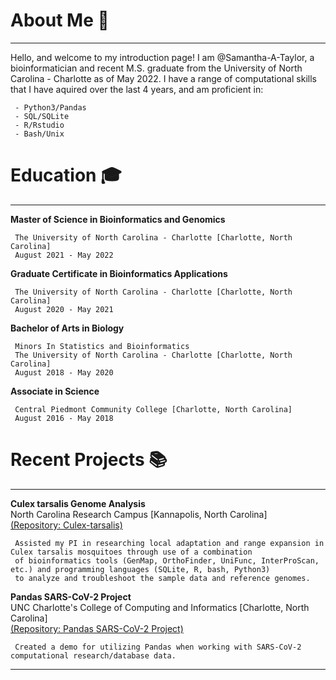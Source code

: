 # About Me 👋
***
Hello, and welcome to my introduction page! I am @Samantha-A-Taylor, a bioinformatician and recent M.S. graduate from the University of North Carolina - Charlotte as of May 2022. I have a range of computational skills that I have aquired over the last 4 years, and am proficient in:

     - Python3/Pandas
     - SQL/SQLite
     - R/Rstudio
     - Bash/Unix

# Education :mortar_board:
***
**Master of Science in Bioinformatics and Genomics**

     The University of North Carolina - Charlotte [Charlotte, North Carolina]
     August 2021 - May 2022

**Graduate Certificate in Bioinformatics Applications**

     The University of North Carolina - Charlotte [Charlotte, North Carolina]
     August 2020 - May 2021

**Bachelor of Arts in Biology**

     Minors In Statistics and Bioinformatics
     The University of North Carolina - Charlotte [Charlotte, North Carolina]
     August 2018 - May 2020

**Associate in Science**

     Central Piedmont Community College [Charlotte, North Carolina]
     August 2016 - May 2018

# Recent Projects :books:
***
**Culex tarsalis Genome Analysis**
<br>North Carolina Research Campus [Kannapolis, North Carolina]
<br>[(Repository: Culex-tarsalis)](https://github.com/Samantha-A-Taylor/Culex-tarsalis)

     Assisted my PI in researching local adaptation and range expansion in Culex tarsalis mosquitoes through use of a combination 
     of bioinformatics tools (GenMap, OrthoFinder, UniFunc, InterProScan, etc.) and programming languages (SQLite, R, bash, Python3)
     to analyze and troubleshoot the sample data and reference genomes.
     
**Pandas SARS-CoV-2 Project**
<br>UNC Charlotte's College of Computing and Informatics [Charlotte, North Carolina]
<br>[(Repository: Pandas SARS-CoV-2 Project)](https://github.com/Samantha-A-Taylor/Pandas_SARS-CoV-2_Project-/blob/main/Pandas%20SARS-CoV-2%20Project.ipynb)

     Created a demo for utilizing Pandas when working with SARS-CoV-2 computational research/database data.

***
